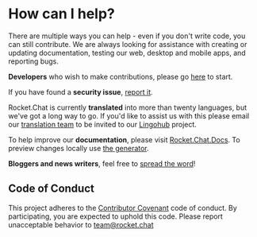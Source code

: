 # How can I help?

There are multiple ways you can help - even if you don't write code,
you can still contribute.
We are always looking for assistance with creating or updating documentation,
testing our web, desktop and mobile apps, and reporting bugs.

**Developers** who wish to make contributions,
please go [here](../contributing/developing/) to start.

If you have found a **security issue**,
[report it](../contributing/security/).

Rocket.Chat is currently **translated** into more than twenty languages,
but we've got a long way to go.
If you'd like to assist us with this please email our
[translation team](mailto:translations@rocket.chat) to be invited to our [Lingohub](https://translate.lingohub.com) project.

To help improve our **documentation**, please visit [Rocket.Chat.Docs](https://github.com/RocketChat/Rocket.Chat.Docs).
To preview changes locally use [the generator](https://github.com/RocketChat/Rocket.Chat.Docs.Generator).

**Bloggers and news writers**, feel free to [spread the word](../contributing/promoting/)!

## Code of Conduct

This project adheres to the [Contributor Covenant](http://contributor-covenant.org) code of conduct.
By participating, you are expected to uphold this code.
Please report unacceptable behavior to team@rocket.chat
